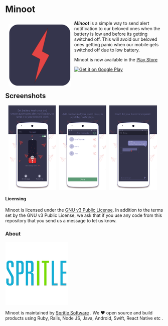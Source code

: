 # Minoot
<img src="./minoot_icon.png" align="left" width="200" hspace="10" vspace="10">
<b><i>Minoot</i></b>        is a simple way to send alert notification to our beloved ones when the battery is low and before its getting switched off. This will avoid our beloved ones getting panic when our mobile gets switched off due to low battery.        </br>            

   Minoot is now available in the [Play Store](https://play.google.com/store/apps/details?id=com.spritle.batteryapp)   </br>

<div style="display:flex;" >
<a href="https://play.google.com/store/apps/details?id=com.spritle.batteryapp">
    <img alt="Get it on Google Play"
        height="80"
        src="https://play.google.com/intl/en_us/badges/images/generic/en_badge_web_generic.png" />
</a>
</div>
</br></br>

## Screenshots
<div style="display:flex;" >
<img style="margin-left:10px;" src="screens/screen1.png" width="30%" >
<img style="margin-left:10px;" src="screens/screen2.png" width="30%" >
<img style="margin-left:10px;" src="screens/screen3.png" width="30%" >
</div>


#### Licensing
Minoot is licensed under the [GNU v3 Public License](https://github.com/HoraApps/LeafPic/blob/master/LICENSE).
In addition to the terms set by the GNU v3 Public License, we ask that if you use any code from this repository that you send us a message to let us know.      

### About   

<img src="./spritle_logo.png" width="200"><br/>    

Minoot is maintained by [Spritle Software](https://www.spritle.com/) . We ❤ open source and build products using Ruby, Rails, Node JS, Java, Android, Swift, React Native etc .

